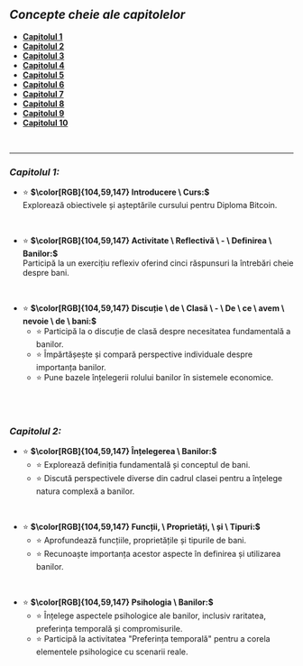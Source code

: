 ## _Concepte cheie ale capitolelor_

- [**Capitolul 1**](https://github.com/MyFirstBitcoin/Bitcoin-Diploma-2024/blob/main/Web%20View/24.Chapter-Key-Concepts.md#chapter-1)
- [**Capitolul 2**](https://github.com/MyFirstBitcoin/Bitcoin-Diploma-2024/blob/main/Web%20View/24.Chapter-Key-Concepts.md#chapter-2)         
- [**Capitolul 3**](https://github.com/MyFirstBitcoin/Bitcoin-Diploma-2024/blob/main/Web%20View/24.Chapter-Key-Concepts.md#chapter-3)       
- [**Capitolul 4**](https://github.com/MyFirstBitcoin/Bitcoin-Diploma-2024/blob/main/Web%20View/24.Chapter-Key-Concepts.md#chapter-4)       
- [**Capitolul 5**](https://github.com/MyFirstBitcoin/Bitcoin-Diploma-2024/blob/main/Web%20View/24.Chapter-Key-Concepts.md#chapter-5)      
- [**Capitolul 6**](https://github.com/MyFirstBitcoin/Bitcoin-Diploma-2024/blob/main/Web%20View/24.Chapter-Key-Concepts.md#chapter-6)          
- [**Capitolul 7**](https://github.com/MyFirstBitcoin/Bitcoin-Diploma-2024/blob/main/Web%20View/24.Chapter-Key-Concepts.md#chapter-7)        
- [**Capitolul 8**](https://github.com/MyFirstBitcoin/Bitcoin-Diploma-2024/blob/main/Web%20View/24.Chapter-Key-Concepts.md#chapter-8)         
- [**Capitolul 9**](https://github.com/MyFirstBitcoin/Bitcoin-Diploma-2024/blob/main/Web%20View/24.Chapter-Key-Concepts.md#chapter-9)      
- [**Capitolul 10**](https://github.com/MyFirstBitcoin/Bitcoin-Diploma-2024/blob/main/Web%20View/24.Chapter-Key-Concepts.md#chapter-10)      

<br/>

_________________________________________________________________________________________________

### ***Capitolul 1:***  

- ⭐ **$\color[RGB]{104,59,147} Introducere \ Curs:$**    
   Explorează obiectivele și așteptările cursului pentru Diploma Bitcoin.

<br/>

- ⭐ **$\color[RGB]{104,59,147} Activitate \ Reflectivă \ - \ Definirea \ Banilor:$**    
   Participă la un exercițiu reflexiv oferind cinci răspunsuri la întrebări cheie despre bani.

<br/>

- ⭐ **$\color[RGB]{104,59,147} Discuție \ de \ Clasă \ - \ De \ ce \ avem \ nevoie \ de \ bani:$**    
   - ⭐ Participă la o discuție de clasă despre necesitatea fundamentală a banilor.
   - ⭐ Împărtășește și compară perspective individuale despre importanța banilor.
   - ⭐ Pune bazele înțelegerii rolului banilor în sistemele economice.

<br/>
<br/>

### ***Capitolul 2:***  

- ⭐ **$\color[RGB]{104,59,147} Înțelegerea \ Banilor:$**    
   - ⭐ Explorează definiția fundamentală și conceptul de bani.
   - ⭐ Discută perspectivele diverse din cadrul clasei pentru a înțelege natura complexă a banilor.

<br/>

- ⭐ **$\color[RGB]{104,59,147} Funcții, \ Proprietăți, \ și \ Tipuri:$**    
   - ⭐ Aprofundează funcțiile, proprietățile și tipurile de bani.
   - ⭐ Recunoaște importanța acestor aspecte în definirea și utilizarea banilor.

<br/>

- ⭐ **$\color[RGB]{104,59,147} Psihologia \ Banilor:$**    
   - ⭐ Înțelege aspectele psihologice ale banilor, inclusiv raritatea, preferința temporală și compromisurile.
   - ⭐ Participă la activitatea "Preferința temporală" pentru a corela elementele psihologice cu scenarii reale.

<br/>
<br/>
